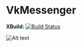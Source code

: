 # VkMessenger
**XBuild:** [![Build Status](https://travis-ci.org/andrshevch/VkMessenger.svg?branch=master)](https://travis-ci.org/andrshevch/VkMessenger)

![Alt text](https://raw.githubusercontent.com/andrshevch/VkMessenger/master/screenshot.png)
